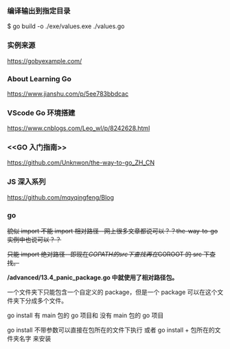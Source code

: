 ### 编译输出到指定目录

$ go build -o ./exe/values.exe ./values.go

### 实例来源

https://gobyexample.com/

### About Learning Go

https://www.jianshu.com/p/5ee783bbdcac

### VScode Go 环境搭建

https://www.cnblogs.com/Leo_wl/p/8242628.html

### <<GO 入门指南>>

https://github.com/Unknwon/the-way-to-go_ZH_CN

### JS 深入系列

https://github.com/mqyqingfeng/Blog

### go

~~貌似 import 不能 import 相对路径--网上很多文章都说可以？？the-way-to-go 实例中也说可以？？~~

~~只能 import 绝对路径--即现在$GOPATH 的 src 下查找再在$GOROOT 的 src 下查找。~~

**/advanced/13.4_panic_package.go 中就使用了相对路径包。**

一个文件夹下只能包含一个自定义的 package，但是一个 package 可以在这个文件夹下分成多个文件。

go install 有 main 包的 go 项目和 没有 main 包的 go 项目

go install 不带参数可以直接在包所在的文件下执行 或者 go install + 包所在的文件夹名字 来安装

